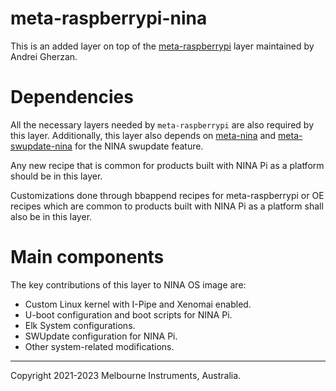 # meta-raspberrypi-nina

This is an added layer on top of the [meta-raspberrypi](https://github.com/agherzan/meta-raspberrypi) layer maintained by Andrei Gherzan.

# Dependencies

All the necessary layers needed by `meta-raspberrypi` are also required by this layer.
Additionally, this layer also depends on [meta-nina](https://github.com/Melbourne-Instruments/meta-nina) and [meta-swupdate-nina](https://github.com/Melbourne-Instruments/meta-swupdate-nina) for the NINA swupdate feature.

Any new recipe that is common for products built with NINA Pi as a platform should be in this layer.

Customizations done through bbappend recipes for meta-raspberrypi or OE recipes which are
common to products built with NINA Pi as a platform shall also be in this layer.

# Main components

The key contributions of this layer to NINA OS image are:

  * Custom Linux kernel with I-Pipe and Xenomai enabled.
  * U-boot configuration and boot scripts for NINA Pi.
  * Elk System configurations.
  * SWUpdate configuration for NINA Pi.
  * Other system-related modifications.

---
Copyright 2021-2023 Melbourne Instruments, Australia.
